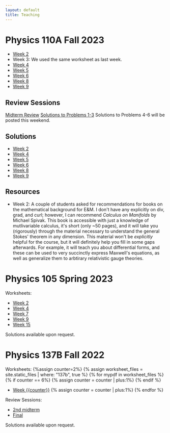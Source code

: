 ```yaml
---
layout: default
title: Teaching
---
```


# Physics 110A Fall 2023
* [Week 2](https://jacoberl.github.io/assets/110a/week-2-worksheet.pdf)
* Week 3: We used the same worksheet as last week.
* [Week 4](https://jacoberl.github.io/assets/110a/week-4-worksheet.pdf)
* [Week 5](https://jacoberl.github.io/assets/110a/week-5-worksheet.pdf)
* [Week 6](https://jacoberl.github.io/assets/110a/week-6-worksheet.pdf)
* [Week 8](https://jacoberl.github.io/assets/110a/week-8-worksheet.pdf)
* [Week 9](https://jacoberl.github.io/assets/110a/week-9-worksheet.pdf)

## Review Sessions
[Midterm Review](https://jacoberl.github.io/assets/110a/review-problems-1.pdf)
[Solutions to Problems 1-3](https://jacoberl.github.io/assets/110a/review-problems-1-solutions.pdf)
Solutions to Problems 4-6 will be posted this weekend.

## Solutions
* [Week 2](https://jacoberl.github.io/assets/110a/week-2-worksheet-solutions.pdf)
* [Week 4](https://jacoberl.github.io/assets/110a/week-4-worksheet-solutions.pdf)
* [Week 5](https://jacoberl.github.io/assets/110a/week-5-worksheet-solutions.pdf)
* [Week 6](https://jacoberl.github.io/assets/110a/week-6-worksheet-solutions.pdf)
* [Week 8](https://jacoberl.github.io/assets/110a/week-8-worksheet-solutions.pdf)
* [Week 9](https://jacoberl.github.io/assets/110a/week-9-worksheet-solutions.pdf)



## Resources
* Week 2: A couple of students asked for recommendations for books on the mathematical background for E&M. I don't have any explicitly on div, grad, and curl; however, I can recommend <em>Calculus on Manifolds</em> by Michael Spivak. This book is accessible with just a knowledge of mutlivariable calculus, it's short (only ~50 pages), and it will take you (rigorously) through the material necessary to understand the general Stokes' theorem in any dimension. This material won't be <em>explicitly</em> helpful for the course, but it will definitely help you fill in some gaps afterwards. For example, it will teach you about differential forms, and these can be used to very succinctly express Maxwell's equations, as well as generalize them to arbtirary relativistic gauge theories.

# Physics 105 Spring 2023
Worksheets:
* [Week 2](https://jacoberl.github.io/assets/105/week%202%20worksheet.pdf)
* [Week 4](https://jacoberl.github.io/assets/105/week%204%20worksheet.pdf)
* [Week 7](https://jacoberl.github.io/assets/105/week%207%20worksheet.pdf)
* [Week 9](https://jacoberl.github.io/assets/105/week%209%20worksheet.pdf)
* [Week 15](https://jacoberl.github.io/assets/105/week%2015%20worksheet.pdf)
  
Solutions available upon request.


# Physics 137B Fall 2022
Worksheets:
{%assign counter=2%}
{% assign worksheet_files = site.static_files | where: "137b", true %}
{% for mypdf in worksheet_files %}
{% if counter == 6%}
{% assign counter = counter | plus:1%}
{% endif %}
* [Week {{counter}}](https://jacoberl.github.io/{{mypdf.path}})
{% assign counter = counter | plus:1%}
{% endfor %}

Review Sessions:
* [2nd midterm](https://jacoberl.github.io/assets/137b/review/review%20session%20problems%202.pdf)
* [Final](https://jacoberl.github.io/assets/137b/review/final%20review%20session%20problems.pdf)

Solutions available upon request.
